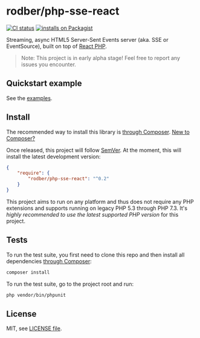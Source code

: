 # rodber/php-sse-react

[![CI status](https://github.com/rodber/php-sse-react/actions/workflows/ci.yml/badge.svg)](https://github.com/rodber/php-sse-react/actions)
[![installs on Packagist](https://img.shields.io/packagist/dt/rodber/php-sse-react?color=blue&label=installs%20on%20Packagist)](https://packagist.org/packages/rodber/php-sse-react)

Streaming, async HTML5 Server-Sent Events server (aka. SSE or EventSource), built on top of [React PHP](http://reactphp.org/).

> Note: This project is in early alpha stage! Feel free to report any issues you encounter.

## Quickstart example

See the [examples](examples).

## Install

The recommended way to install this library is [through Composer](https://getcomposer.org/).
[New to Composer?](https://getcomposer.org/doc/00-intro.md)

Once released, this project will follow [SemVer](https://semver.org/).
At the moment, this will install the latest development version:

```json
{
    "require": {
        "rodber/php-sse-react": "^0.2"
    }
}
```

This project aims to run on any platform and thus does not require any PHP
extensions and supports running on legacy PHP 5.3 through PHP 7.3.
It's *highly recommended to use the latest supported PHP version* for this project.

## Tests

To run the test suite, you first need to clone this repo and then install all
dependencies [through Composer](http://getcomposer.org/):

```bash
composer install
```

To run the test suite, go to the project root and run:

```bash
php vendor/bin/phpunit
```

## License

MIT, see [LICENSE file](LICENSE).
